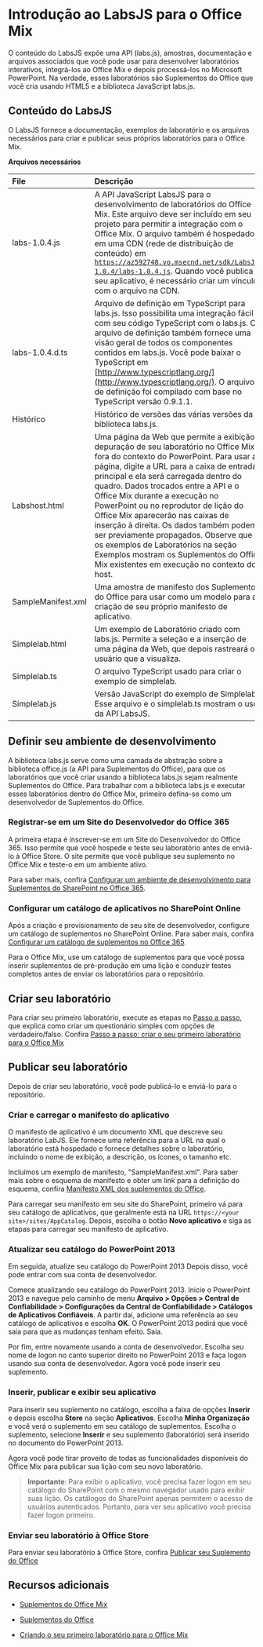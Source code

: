 
# <a name="get-started-with-labsjs-for-office-mix"></a>Introdução ao LabsJS para o Office Mix



O conteúdo do LabsJS expõe uma API (labs.js), amostras, documentação e arquivos associados que você pode usar para desenvolver laboratórios interativos, integrá-los ao Office Mix e depois processá-los no Microsoft PowerPoint. Na verdade, esses laboratórios são Suplementos do Office que você cria usando HTML5 e a biblioteca JavaScript labs.js.

## <a name="labsjs-content"></a>Conteúdo do LabsJS

O LabsJS fornece a documentação, exemplos de laboratório e os arquivos necessários para criar e publicar seus próprios laboratórios para o Office Mix.


**Arquivos necessários**


|**File**|**Descrição**|
|:-----|:-----|
|labs-1.0.4.js|A API JavaScript LabsJS para o desenvolvimento de laboratórios do Office Mix. Este arquivo deve ser incluído em seu projeto para permitir a integração com o Office Mix. O arquivo também é hospedado em uma CDN (rede de distribuição de conteúdo) em <code>https://az592748.vo.msecnd.net/sdk/LabsJS-1.0.4/labs-1.0.4.js</code>. Quando você publica seu aplicativo, é necessário criar um vínculo com o arquivo na CDN.|
|labs-1.0.4.d.ts|Arquivo de definição em TypeScript para labs.js. Isso possibilita uma integração fácil com seu código TypeScript com o labs.js. O arquivo de definição também fornece uma visão geral de todos os componentes contidos em labs.js. Você pode baixar o TypeScript em [http://www.typescriptlang.org/](http://www.typescriptlang.org/). O arquivo de definição foi compilado com base no TypeScript versão 0.9.1.1.|
|Histórico|Histórico de versões das várias versões da biblioteca labs.js.|
|Labshost.html|Uma página da Web que permite a exibição e depuração de seu laboratório no Office Mix, fora do contexto do PowerPoint. Para usar a página, digite a URL para a caixa de entrada principal e ela será carregada dentro do quadro. Dados trocados entre a API e o Office Mix durante a execução no PowerPoint ou no reprodutor de lição do Office Mix aparecerão nas caixas de inserção à direita. Os dados também podem ser previamente propagados. Observe que os exemplos de Laboratórios na seção Exemplos mostram os Suplementos do Office Mix existentes em execução no contexto do host.|
|SampleManifest.xml|Uma amostra de manifesto dos Suplementos do Office para usar como um modelo para a criação de seu próprio manifesto de aplicativo.|
|Simplelab.html|Um exemplo de Laboratório criado com labs.js. Permite a seleção e a inserção de uma página da Web, que depois rastreará o usuário que a visualiza.|
|Simplelab.ts|O arquivo TypeScript usado para criar o exemplo de simplelab.|
|Simplelab.js|Versão JavaScript do exemplo de Simplelab. Esse arquivo e o simplelab.ts mostram o uso da API LabsJS.|

## <a name="set-up-your-development-environment"></a>Definir seu ambiente de desenvolvimento

A biblioteca labs.js serve como uma camada de abstração sobre a biblioteca office.js (a API para Suplementos do Office), para que os laboratórios que você criar usando a biblioteca labs.js sejam realmente Suplementos do Office. Para trabalhar com a biblioteca labs.js e executar esses laboratórios dentro do Office Mix, primeiro defina-se como um desenvolvedor de Suplementos do Office.


### <a name="register-for-an-office-365-developer-site"></a>Registrar-se em um Site do Desenvolvedor do Office 365

A primeira etapa é inscrever-se em um Site do Desenvolvedor do Office 365. Isso permite que você hospede e teste seu laboratório antes de enviá-lo à Office Store. O site permite que você publique seu suplemento no Office Mix e teste-o em um ambiente ativo.

Para saber mais, confira [Configurar um ambiente de desenvolvimento para Suplementos do SharePoint no Office 365](http://msdn.microsoft.com/library/b22ce52a-ae9e-4831-9b68-c9210af6dc54%28Office.15%29.aspx). 


### <a name="set-up-an-app-catalog-on-sharepoint-online"></a>Configurar um catálogo de aplicativos no SharePoint Online

Após a criação e provisionamento de seu site de desenvolvedor, configure um catálogo de suplementos no SharePoint Online. Para saber mais, confira [Configurar um catálogo de suplementos no Office 365](../../publish/publish-task-pane-and-content-add-ins-to-an-add-in-catalog.md).

Para o Office Mix, use um catálogo de suplementos para que você possa inserir suplementos de pré-produção em uma lição e conduzir testes completos antes de enviar os laboratórios para o repositório.


## <a name="create-your-lab"></a>Criar seu laboratório

Para criar seu primeiro laboratório, execute as etapas no [Passo a passo](../../powerpoint/office-mix/creating-your-first-lab-for-office-mix.md), que explica como criar um questionário simples com opções de verdadeiro/falso. Confira [Passo a passo: criar o seu primeiro laboratório para o Office Mix](../../powerpoint/office-mix/creating-your-first-lab-for-office-mix.md)


## <a name="publish-your-lab"></a>Publicar seu laboratório

Depois de criar seu laboratório, você pode publicá-lo e enviá-lo para o repositório.


### <a name="create-and-upload-your-application-manifest"></a>Criar e carregar o manifesto do aplicativo

O manifesto de aplicativo é um documento XML que descreve seu laboratório LabJS. Ele fornece uma referência para a URL na qual o laboratório está hospedado e fornece detalhes sobre o laboratório, incluindo o nome de exibição, a descrição, os ícones, o tamanho etc.

Incluímos um exemplo de manifesto, "SampleManifest.xml". Para saber mais sobre o esquema de manifesto e obter um link para a definição do esquema, confira [Manifesto XML dos suplementos do Office](../../../docs/overview/add-in-manifests.md).

Para carregar seu manifesto em seu site do SharePoint, primeiro vá para seu catálogo de aplicativos, que geralmente está na URL <code>https://\<your site\>/sites/AppCatalog</code>. Depois, escolha o botão **Novo aplicativo** e siga as etapas para carregar seu manifesto de aplicativo.


### <a name="update-your-powerpoint-2013-catalog"></a>Atualizar seu catálogo do PowerPoint 2013

Em seguida, atualize seu catálogo do PowerPoint 2013 Depois disso, você pode entrar com sua conta de desenvolvedor.

Comece atualizando seu catálogo do PowerPoint 2013. Inicie o PowerPoint 2013 e navegue pelo caminho de menu **Arquivo > Opções > Central de Confiabilidade > Configurações da Central de Confiabilidade > Catálogos de Aplicativos Confiáveis**. A partir daí, adicione uma referência ao seu catálogo de aplicativos e escolha **OK**. O PowerPoint 2013 pedirá que você saia para que as mudanças tenham efeito. Saia.

Por fim, entre novamente usando a conta de desenvolvedor. Escolha seu nome de logon no canto superior direito no PowerPoint 2013 e faça logon usando sua conta de desenvolvedor. Agora você pode inserir seu suplemento.


### <a name="insert-publish-and-view-your-app"></a>Inserir, publicar e exibir seu aplicativo

Para inserir seu suplemento no catálogo, escolha a faixa de opções **Inserir** e depois escolha **Store** na seção **Aplicativos**. Escolha **Minha Organização** e você verá o suplemento em seu catálogo de suplementos. Escolha o suplemento, selecione **Inserir** e seu suplemento (laboratório) será inserido no documento do PowerPoint 2013.

Agora você pode tirar proveito de todas as funcionalidades disponíveis do Office Mix para publicar sua lição com seu novo laboratório.


 >**Importante**:  Para exibir o aplicativo, você precisa fazer logon em seu catálogo do SharePoint com o mesmo navegador usado para exibir suas lição. Os catálogos do SharePoint apenas permitem o acesso de usuários autenticados. Portanto, para ver seu aplicativo você precisa fazer logon primeiro. 


### <a name="submit-your-lab-to-the-office-store"></a>Enviar seu laboratório à Office Store

Para enviar seu laboratório à Office Store, confira [Publicar seu Suplemento do Office](../../publish/publish.md)


## <a name="additional-resources"></a>Recursos adicionais



- [Suplementos do Office Mix](../../powerpoint/office-mix/office-mix-add-ins.md)
    
- [Suplementos do Office](../../../docs/overview/office-add-ins.md)
    
- [Criando o seu primeiro laboratório para o Office Mix](../../powerpoint/office-mix/creating-your-first-lab-for-office-mix.md)
    
